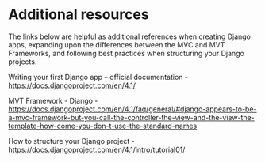 <h1>Additional resources</h1>

The links below are helpful as additional references when creating Django apps, expanding upon the differences between the MVC and MVT Frameworks, and following best practices when structuring your Django projects.

Writing your first Django app – official documentation - https://docs.djangoproject.com/en/4.1/

MVT Framework - Django - https://docs.djangoproject.com/en/4.1/faq/general/#django-appears-to-be-a-mvc-framework-but-you-call-the-controller-the-view-and-the-view-the-template-how-come-you-don-t-use-the-standard-names

How to structure your Django project - https://docs.djangoproject.com/en/4.1/intro/tutorial01/ 